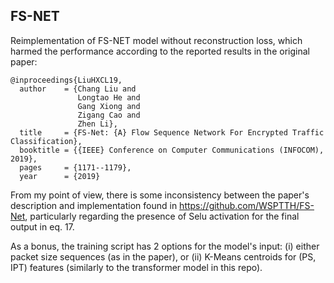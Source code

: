 ## FS-NET

Reimplementation of FS-NET model without reconstruction loss, 
which harmed the performance according to the reported results in the original 
paper:

```
@inproceedings{LiuHXCL19,
  author    = {Chang Liu and
               Longtao He and
               Gang Xiong and
               Zigang Cao and
               Zhen Li},
  title     = {FS-Net: {A} Flow Sequence Network For Encrypted Traffic Classification},
  booktitle = {{IEEE} Conference on Computer Communications (INFOCOM), 2019},
  pages     = {1171--1179},
  year      = {2019}
```
From my point of view, there is some inconsistency between the paper's 
description and implementation found in https://github.com/WSPTTH/FS-Net, 
particularly regarding the presence of Selu activation for the final 
output in eq. 17.

As a bonus, the training script has 2 options for the model's input: 
 (i) either packet size sequences (as in the paper), or (ii) K-Means centroids 
 for (PS, IPT) features (similarly to the transformer model in this repo). 
